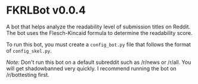 # FKRLBot v0.0.4

A bot that helps analyze the readability level of submission titles on Reddit. The bot uses the Flesch-Kincaid formula to determine the readability score.

To run this bot, you must create a `config_bot.py` file that follows the format of `config_skel.py`.

*Note:* Don't run this bot on a default subreddit such as /r/news or /r/all. You will get shadowbanned very quickly. I recommend running the bot on /r/bottesting first.